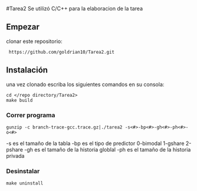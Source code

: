 #Tarea2
Se utilizó C/C++ para la elaboracion de la tarea
## Empezar
clonar este repositorio:
 ```
  https://github.com/goldrian10/Tarea2.git
 ```
## Instalación
una vez clonado escriba los siguientes comandos en su consola:
```
cd </repo directory/Tarea2>
make build
```


### Correr programa

```
gunzip -c branch-trace-gcc.trace.gz|./tarea2 -s<#>-bp<#>-gh<#>-ph<#>-o<#>
```
-s es el tamaño de la tabla
-bp es el tipo de predictor
0-bimodal
1-gshare
2-pshare
-gh es el tamaño de la historia globlal
-ph es el tamaño de la historia privada
### Desinstalar
```
make uninstall
```
